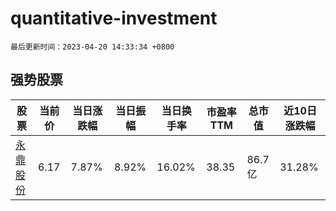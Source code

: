# quantitative-investment

`最后更新时间：2023-04-20 14:33:34 +0800`

## 强势股票

|股票|当前价|当日涨跌幅|当日振幅|当日换手率|市盈率TTM|总市值|近10日涨跌幅|
|----|----|----|----|----|----|----|----|
|[永鼎股份](https://xueqiu.com/S/SH600105)|6.17|7.87%|8.92%|16.02%|38.35|86.7亿|31.28%|
